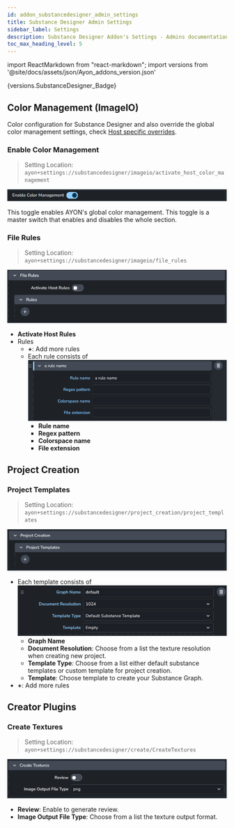 ```yaml
---
id: addon_substancedesigner_admin_settings
title: Substance Designer Admin Settings
sidebar_label: Settings
description: Substance Designer Addon's Settings - Admins documentation.
toc_max_heading_level: 5
---
```

import ReactMarkdown from "react-markdown";
import versions from '@site/docs/assets/json/Ayon_addons_version.json'

<ReactMarkdown>
{versions.SubstanceDesigner_Badge}
</ReactMarkdown>

## Color Management (ImageIO)

Color configuration for Substance Designer and also override the global color management settings, check [Host specific overrides](admin_colorspace.md#host-specific-overrides).

### Enable Color Management

> Setting Location: `ayon+settings://substancedesigner/imageio/activate_host_color_management`

![](assets/substance_designer/admin/enable_color_management.png)

This toggle enables AYON's global color management.
This toggle is a master switch that enables and disables the whole section.

### File Rules
> Setting Location: `ayon+settings://substancedesigner/imageio/file_rules`

![](assets/substance_designer/admin/file_rules.png)

- **Activate Host Rules**
- Rules
  - **+**: Add more rules
  - Each rule consists of
    ![](assets/substance_designer/admin/rules.png)
    - **Rule name**
    - **Regex pattern**
    - **Colorspace name**
    - **File extension**

## Project Creation
### Project Templates
> Setting Location: `ayon+settings://substancedesigner/project_creation/project_templates`

![](assets/substance_designer/admin/project_templates.png)
- Each template consists of
  ![](assets/substance_designer/admin/project_template_profile.png)
  - **Graph Name**
  - **Document Resolution**: Choose from a list the texture resolution when creating new project.
  - **Template Type**: Choose from a list either default substance templates or custom template for project creation.
  - **Template**: Choose template to create your Substance Graph.
- **+**: Add more rules

## Creator Plugins
### Create Textures
> Setting Location: `ayon+settings://substancedesigner/create/CreateTextures`

![](assets/substance_designer/admin/create_textures.png)

- **Review**: Enable to generate review.
- **Image Output File Type**: Choose from a list the texture output format.